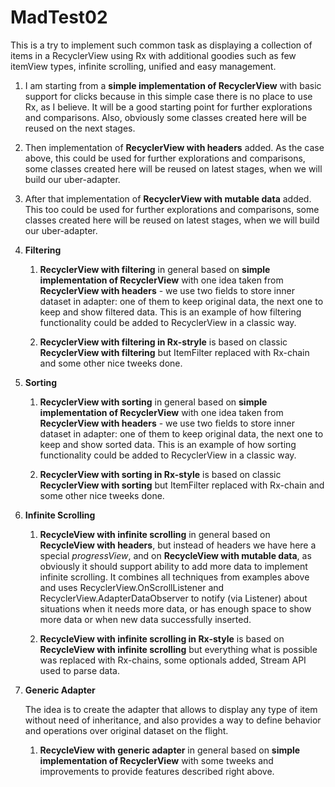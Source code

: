 # MadTest02

This is a try to implement such common task as displaying a collection of items in a RecyclerView
using Rx with additional goodies such as few itemView types, infinite scrolling, unified and easy
management.

1. I am starting from a **simple implementation of RecyclerView** with basic support for clicks because
in this simple case there is no place to use Rx, as I believe. It will be a good starting point for
further explorations and comparisons. Also, obviously some classes created here will be reused on
the next stages.

2. Then implementation of **RecyclerView with headers** added. As the case above, this could be used
for further explorations and comparisons, some classes created here will be reused on latest stages,
when we will build our uber-adapter.

3. After that implementation of **RecyclerView with mutable data** added. This too could be used for
further explorations and comparisons, some classes created here will be reused on latest stages,
when we will build our uber-adapter.

4. **Filtering**

    1. **RecyclerView with filtering** in general based on **simple implementation of RecyclerView** with
    one idea taken from **RecyclerView with headers** - we use two fields to store inner dataset in adapter:
    one of them to keep original data, the next one to keep and show filtered data. This is an example of
    how filtering functionality could be added to RecyclerView in a classic way.

    2. **RecyclerView with filtering in Rx-stryle** is based on classic **RecyclerView with filtering** but
    ItemFilter replaced with Rx-chain and some other nice tweeks done.

5. **Sorting**

    1. **RecyclerView with sorting** in general based on **simple implementation of RecyclerView** with
    one idea taken from **RecyclerView with headers** - we use two fields to store inner dataset in adapter:
    one of them to keep original data, the next one to keep and show sorted data. This is an example of
    how sorting functionality could be added to RecyclerView in a classic way.

    2. **RecyclerView with sorting in Rx-style** is based on classic **RecyclerView with sorting** but
    ItemFilter replaced with Rx-chain and some other nice tweeks done.

6. **Infinite Scrolling**

    1. **RecycleView with infinite scrolling** in general based on **RecycleView with headers**, but
    instead of headers we have here a special *progressView*, and on **RecycleView with mutable data**,
    as obviously it should support ability to add more data to implement infinite scrolling. It combines
    all techniques from examples above and uses RecyclerView.OnScrollListener and RecyclerView.AdapterDataObserver
    to notify (via Listener) about situations when it needs more data, or has enough space to show more
    data or when new data successfully inserted.

    2. **RecycleView with infinite scrolling in Rx-style** is based on **RecycleView with infinite
    scrolling** but everything what is possible was replaced with Rx-chains, some optionals added,
    Stream API used to parse data.

7. **Generic Adapter**

    The idea is to create the adapter that allows to display any type of item without need of
    inheritance, and also provides a way to define behavior and operations over original dataset
    on the flight.

    1. **RecycleView with generic adapter** in general based on **simple implementation of RecyclerView**
    with some tweeks and improvements to provide features described right above.